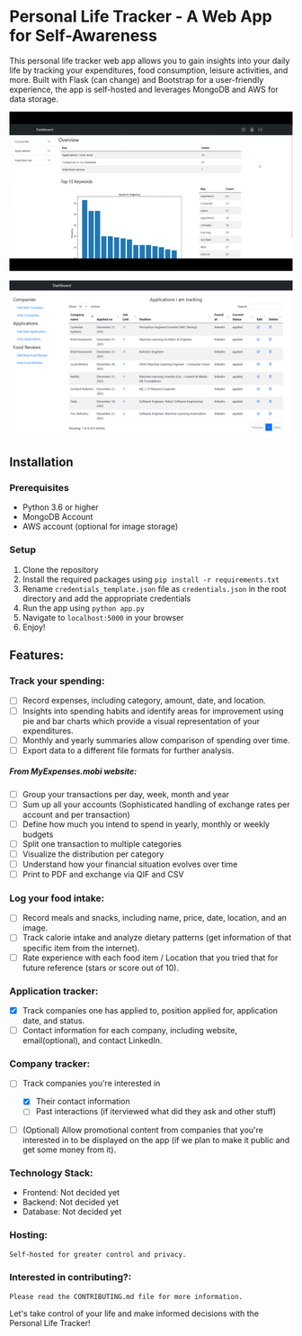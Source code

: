 # Personal Life Tracker - A Web App for Self-Awareness

This personal life tracker web app allows you to gain insights into your daily life by tracking your expenditures, food consumption, leisure activities, and more. Built with Flask (can change) and Bootstrap for a user-friendly experience, the app is self-hosted and leverages MongoDB and AWS for data storage.

<!-- ![](demo.gif) -->
![](demo2.gif)


![screenshot](demo.png)

## Installation

### Prerequisites

- Python 3.6 or higher
- MongoDB Account
- AWS account (optional for image storage)

### Setup

1. Clone the repository
2. Install the required packages using `pip install -r requirements.txt`
3. Rename `credentials_template.json` file as `credentials.json` in the root directory and add the appropriate credentials
4. Run the app using `python app.py`
5. Navigate to `localhost:5000` in your browser
6. Enjoy!

## Features:

###  Track your spending:
- [ ] Record expenses, including category, amount, date, and location.
- [ ] Insights into spending habits and identify areas for improvement using pie and bar charts which provide a visual representation of your expenditures.
- [ ] Monthly and yearly summaries allow comparison of spending over time.
- [ ] Export data to a different file formats for further analysis.

##### From MyExpenses.mobi website:
- [ ] Group your transactions per day, week, month and year
- [ ] Sum up all your accounts (Sophisticated handling of exchange rates per account and per transaction)
- [ ] Define how much you intend to spend in yearly, monthly or weekly budgets
- [ ] Split one transaction to multiple categories
- [ ] Visualize the distribution per category
- [ ] Understand how your financial situation evolves over time
- [ ] Print to PDF and exchange via QIF and CSV

### Log your food intake:
- [ ] Record meals and snacks, including name, price, date, location, and an image.
- [ ] Track calorie intake and analyze dietary patterns (get information of that specific item from the internet).
- [ ] Rate experience with each food item / Location that you tried that for future reference (stars or score out of 10).

### Application tracker:
- [x] Track companies one has applied to, position applied for, application date, and status.
- [ ] Contact information for each company, including website, email(optional), and contact LinkedIn.

### Company tracker:
- [ ] Track companies you're interested in
  - [x] Their contact information
  - [ ] Past interactions (if iterviewed what did they ask and other stuff)
- [ ] (Optional) Allow promotional content from companies that you're interested in to be displayed on the app (if we plan to make it public and get some money from it).


### Technology Stack:

- Frontend: Not decided yet
- Backend: Not decided yet
- Database: Not decided yet

### Hosting:

    Self-hosted for greater control and privacy.

### Interested in contributing?:

    Please read the CONTRIBUTING.md file for more information.



Let's take control of your life and make informed decisions with the Personal Life Tracker!